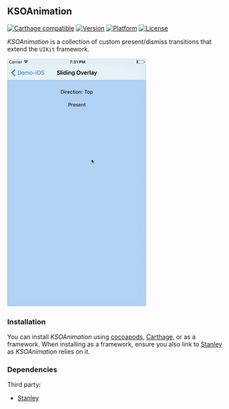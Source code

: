 ## KSOAnimation

[![Carthage compatible](https://img.shields.io/badge/Carthage-compatible-4BC51D.svg?style=flat)](https://github.com/Carthage/Carthage)
[![Version](http://img.shields.io/cocoapods/v/KSOAnimation.svg)](http://cocoapods.org/?q=KSOAnimation)
[![Platform](http://img.shields.io/cocoapods/p/KSOAnimation.svg)]()
[![License](http://img.shields.io/cocoapods/l/KSOAnimation.svg)](https://github.com/Kosoku/KSOAnimation/blob/master/license.txt)

*KSOAnimation* is a collection of custom present/dismiss transitions that extend the `UIKit` framework.

![iOS](screenshots/iOS.gif)

### Installation

You can install *KSOAnimation* using [cocoapods](https://cocoapods.org/), [Carthage](https://github.com/Carthage/Carthage), or as a framework. When installing as a framework, ensure you also link to [Stanley](https://github.com/Kosoku/Stanley) as *KSOAnimation* relies on it.

### Dependencies

Third party:

- [Stanley](https://github.com/Kosoku/Stanley)